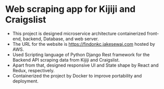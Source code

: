 # Web scraping app for Kijiji and Craigslist
- This project is designed microservice architecture containerized front-end, backend, Database, and web server.
- The URL for the website is https://findonkc.jakesewai.com hosted by AWS.
- Used Scripting language of Python Django Rest framework for the Backend API scraping data from Kijiji and Craigslist.
- Apart from that, designed responsive UI and State shape by React and Redux, respectively.
- Containerized the project by Docker to improve portability and deployment.
